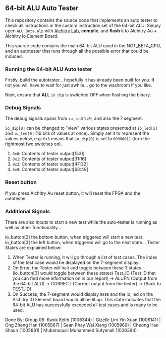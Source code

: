 ## 64-bit ALU Auto Tester

This repository contains the source code that implements an auto tester to check all instructions in the custom instruction set of the 64-bit ALU. Simply open `ALU_Beta.alp` with [Alchitry Lab](https://alchitry.com/alchitry-labs), **compile**, and **flash** it to Alchitry Au + Alchitry Io Element Board.

This source code contains the main 64-bit ALU used in the NOT_BETA_CPU, and an autotester that runs through all the possible error that could be induced.

### Running the 64-bit ALU Auto tester

Firstly, build the autotester... hopefully it has already been built for you. If not you will have to wait for just awhile... go to the washroom if you like.

Next, ensure that **ALL** `io_dip` is switched OFF when flashing the binary.

### Debug Signals

The debug signals spans from `io_led[1:0]` and also the 7 segment.

`io_dip[0]` can be changed to "view" various states presented at `io_led[1]` and `io_led[0]` (16 bits of values at once). Simply set it to represent the values below, e.g: `0x3` means that `io_dip[0]` is set to `00000011` (turn the rightmost two switches on). 

1. `0x0`: Contents of tester output[15:0]
2. `0x1`: Contents of tester output[31:16]
3. `0x2`: Contents of tester output[47:32]
4. `0x9`: Contents of tester output[63:48]

### Reset button

If you press Alchitry Au reset button, it will reset the FPGA and the autotester

### Additional Signals

There are also inputs to start a new test while the auto-tester is running as well as other functionality...

io_button[2] the bottom button, when triggered will start a new test.
io_button[3] the left button, when triggered will go to the next state... Tester States are explained below:

1. When Tester is running, it will go through a list of test cases. The index of the test case would be displayed on the 7-segment display. 
2. On Error, the Tester will halt and toggle between these 3 states (io_button[3] would toggle between these states)
    Test_ID (Test ID that you can find more information on in our report) -> ALUFN (Output from the 64-bit ALU) -> CORRECT (Correct output from the tester) -> (Back to TEST_ID)
3. On Success, the 7-segment would display `8888` and the io_led on the Alchitry IO Element board would all be lit up. This state indicates that the 64-bit ALU has successfully exceeded all test cases and is ready to be used. 


Done By:
Group 06: Kwok Keith (1006344) | Gizelle Lim Yin Xuan (1006141) | Ong Zheng Han (1005867) | Sean Phay Wei Xiang (1005969) | Cheong Hao Shaun (1005881) | Mubaraquali Muhammed Sufyanali (1006394)